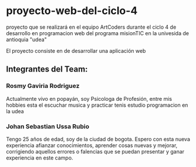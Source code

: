 # proyecto-web-del-ciclo-4
proyecto que se realizará en el equipo ArtCoders durante el ciclo 4 de desarrollo en programacion web del programa misionTIC en la univesida de antioquia "udea"


El proyecto consiste en de desarrollar una aplicación web

## Integrantes del Team: 

### Rosmy Gaviria Rodriguez
Actualmente vivo en popayán, soy Psicologa de Profesión, entre mis hobbies esta el escuchar musica y practicar tenis estudio programacion en la udea

### Johan Sebastian Ussa Rubio
Tengo 25 años de edad, soy de la ciudad de bogota. Espero con esta nueva experiencia afianzar conocimientos, aprender cosas nuevas y mejorar, corrigiendo aquellos errores o falencias que se puedan presentar y ganar experiencia en este campo.
